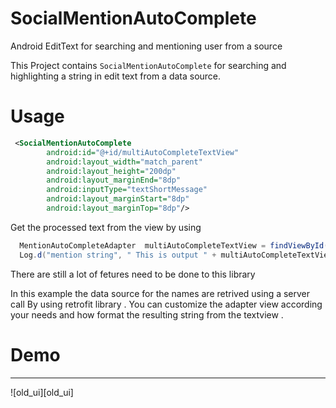 # SocialMentionAutoComplete
Android EditText for searching and mentioning user from a source 

This Project contains `SocialMentionAutoComplete` for searching and highlighting a string in edit text from a data source.

# Usage

```xml
 <SocialMentionAutoComplete
        android:id="@+id/multiAutoCompleteTextView"
        android:layout_width="match_parent"
        android:layout_height="200dp"
        android:layout_marginEnd="8dp"
        android:inputType="textShortMessage"
        android:layout_marginStart="8dp"
        android:layout_marginTop="8dp"/>
```

Get the processed text from the view by using

```java
  MentionAutoCompleteAdapter  multiAutoCompleteTextView = findViewById(R.id.multiAutoCompleteTextView);
  Log.d("mention string", " This is output " + multiAutoCompleteTextView.getProcessedString());
```
There are still a lot of fetures need to be done to this library

In this example the data source for the names are retrived using a server call By using retrofit library .
You can customize the adapter view according your needs and how format the resulting string from the textview .

# Demo 
-------
![old_ui][old_ui]
